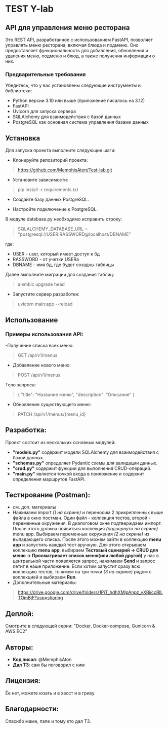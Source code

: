 # TEST Y-lab
## API для управления меню ресторана

Это REST API, разработанное с использованием FastAPI, позволяет управлять меню ресторана, 
включая блюда и подменю. Оно предоставляет функциональность для добавления, обновления и 
удаления меню, подменю и блюд, а также получения информации о них.

### Предварительные требования
Убедитесь, что у вас установлены следующие инструменты и библиотеки:

- Python версии 3.10 или выше (приложение писалось на 3.12)
- FastAPI
- Uvicorn для запуска сервера
- SQLAlchemy для взаимодействия с базой данных
- PostgreSQL как основная система управления базами данных

## Установка
Для запуска проекта выполните следующие шаги:

- Клонируйте репозиторий проекта:
> https://github.com/MemphisAton/Test-lab.git

- Установите зависимости:

>pip install -r requirements.txt

- Создайте базу данных PostgreSQL.

- Настройте подключение к PostgreSQL.

В модуле database.py необходимо исправить строку:
>SQLALCHEMY_DATABASE_URL = "postgresql://USER:RASSWORD@localhost/DBNAME"

где:
- USER - user, который имеет доступ к бд
- RASSWORD - от учетки USERa
- DBNAME - имя бд, где будет созадны таблицы

Далее выполните миграции для создания таблиц:

> alembic upgrade head

- Запустите сервер разработки:

> uvicorn main:app --reload
## Использование
### Примеры использования API:

-Получение списка всех меню:

> GET /api/v1/menus
> 
- Добавление нового меню:

> POST /api/v1/menus
> 
Тело запроса:

>{
   "title": "Название меню",
   "description": "Описание"
 }
 
- Обновление существующего меню:

> PATCH /api/v1/menus/{menu_id}


## Разработка:
Проект состоит из нескольких основных модулей:

- **"models.py"** содержит модели SQLAlchemy для взаимодействия с базой данных.
- **"schemas.py"** определяет Pydantic схемы для валидации данных.
- **"crud.py"** содержит функции для выполнения CRUD-операций.
- **"main.py"** является точкой входа в приложение и содержит определения маршрутов FastAPI.

## Тестирование (Postman):
- см. доп. материалы
- Нажимаем import *(1 на скрине)* и переносим 2 прикрепленных выше файла в окно постман. 
Один файл - коллекция тестов, второй - переменные окружения. В диалоговом окне подтверждаем импорт. 
После этого должна появиться коллекция *(подчернуто на скрине)* menu app. Выбираем переменные 
окружения *(2 на скрине)* из выпадающего списка. После этого можем зайти в коллекцию **menu app** и 
запустить каждый тест вручную. Для этого открываем коллекцию **menu app**, выбираем 
**Тестовый сценарий -> CRUD для меню -> Просматривает список меню(или любой другой)**
у нас в центральной части появляется запрос, нажимаем **Send** и запрос летит в наше приложение.
Если хотим запустит сразу всю коллекцию тестов, то жмем на три точки *(3 на скрине)* рядом с 
коллекцией и выбираем **Run**.
- Дополнительные материалы: 
> https://drive.google.com/drive/folders/1PiT_hdhXMlpAnpz_yXBiiccRlLTOmBjF?usp=sharing
## Деплой:
Смотрите в следующей серии: "Docker, Docker-compose, Gunicorn & AWS EC2"

## Авторы:
- **Код писал**: @MemphisAton
- **Дал ТЗ**: сам бы поговорил с ним

## Лицензия:
Ёе нет, можете юзать и в хвост и в гриву.

## Благодарности:
Спасибо маме, папе и тому кто дал ТЗ.